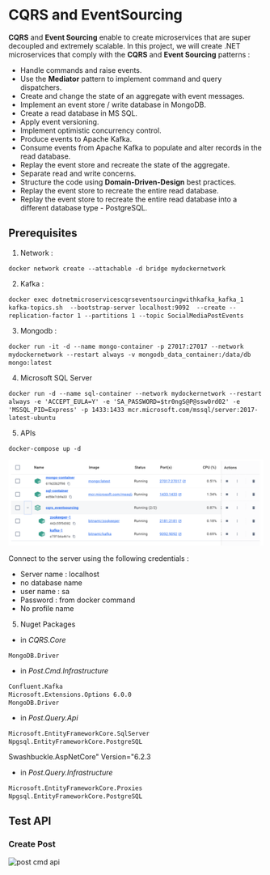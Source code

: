# CQRS and EventSourcing

**CQRS** and **Event Sourcing** enable to create microservices that are super decoupled and extremely scalable. In this project, we will create .NET microservices that comply with the **CQRS** and **Event Sourcing** patterns : 

- Handle commands and raise events.
- Use the **Mediator** pattern to implement command and query dispatchers.
- Create and change the state of an aggregate with event messages.
- Implement an event store / write database in MongoDB.
- Create a read database in MS SQL.
- Apply event versioning.
- Implement optimistic concurrency control.
- Produce events to Apache Kafka.
- Consume events from Apache Kafka to populate and alter records in the read database.
- Replay the event store and recreate the state of the aggregate.
- Separate read and write concerns.
- Structure the code using **Domain-Driven-Design** best practices.
- Replay the event store to recreate the entire read database.
- Replay the event store to recreate the entire read database into a different database type - PostgreSQL.

## Prerequisites

1. Network :
```
docker network create --attachable -d bridge mydockernetwork
```

2. Kafka :
```
docker exec dotnetmicroservicescqrseventsourcingwithkafka_kafka_1 kafka-topics.sh  --bootstrap-server localhost:9092  --create --replication-factor 1 --partitions 1 --topic SocialMediaPostEvents
```

3. Mongodb :
```
docker run -it -d --name mongo-container -p 27017:27017 --network mydockernetwork --restart always -v mongodb_data_container:/data/db mongo:latest
```

4. Microsoft SQL Server
```
docker run -d --name sql-container --network mydockernetwork --restart always -e 'ACCEPT_EULA=Y' -e 'SA_PASSWORD=$tr0ngS@P@ssw0rd02' -e 'MSSQL_PID=Express' -p 1433:1433 mcr.microsoft.com/mssql/server:2017-latest-ubuntu 
```

5. APIs
```
docker-compose up -d
```

<img src="/pictures/docker.png" title="docker images"  width="900"> 

Connect to the server using the following credentials :
- Server name : localhost
- no database name
- user name : sa
- Password : from docker command
- No profile name

5. Nuget Packages

- in *CQRS.Core*
```
MongoDB.Driver
```

- in *Post.Cmd.Infrastructure*
```
Confluent.Kafka 
Microsoft.Extensions.Options 6.0.0
MongoDB.Driver 
```

- in *Post.Query.Api*
```
Microsoft.EntityFrameworkCore.SqlServer
Npgsql.EntityFrameworkCore.PostgreSQL
```

Swashbuckle.AspNetCore" Version="6.2.3

- in *Post.Query.Infrastructure*
```
Microsoft.EntityFrameworkCore.Proxies
Npgsql.EntityFrameworkCore.PostgreSQL
```

## Test API

### Create Post
<img src="/pictures/post_cmd_api.png" title="post cmd api"  width="900"> 




